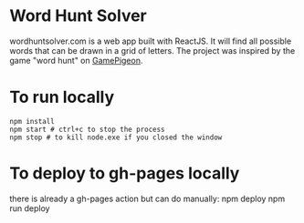 # Word Hunt Solver

wordhuntsolver.com is a web app built with ReactJS. It will find all possible words that can be drawn in a grid of letters. The project was inspired by the game "word hunt" on [GamePigeon](http://gamepigeonapp.com/).

# To run locally
    npm install
    npm start # ctrl+c to stop the process
    npm stop # to kill node.exe if you closed the window

# To deploy to gh-pages locally
there is already a gh-pages action
but can do manually:
    npm deploy
    npm run deploy